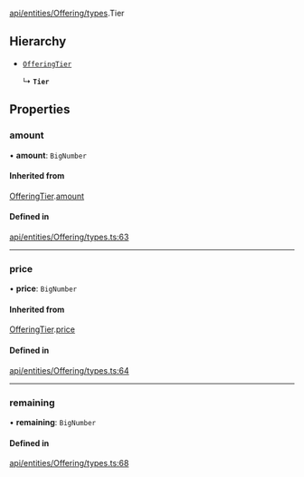 [api/entities/Offering/types](../../../../../Modules/API/Entities/Offering/Types.md).Tier

## Hierarchy

- [`OfferingTier`](OfferingTier.md)

  ↳ **`Tier`**

## Properties

### amount

• **amount**: `BigNumber`

#### Inherited from

[OfferingTier](OfferingTier.md).[amount](OfferingTier.md#amount)

#### Defined in

[api/entities/Offering/types.ts:63](https://github.com/PolymeshAssociation/polymesh-sdk/blob/15be87e8/src/api/entities/Offering/types.ts#L63)

___

### price

• **price**: `BigNumber`

#### Inherited from

[OfferingTier](OfferingTier.md).[price](OfferingTier.md#price)

#### Defined in

[api/entities/Offering/types.ts:64](https://github.com/PolymeshAssociation/polymesh-sdk/blob/15be87e8/src/api/entities/Offering/types.ts#L64)

___

### remaining

• **remaining**: `BigNumber`

#### Defined in

[api/entities/Offering/types.ts:68](https://github.com/PolymeshAssociation/polymesh-sdk/blob/15be87e8/src/api/entities/Offering/types.ts#L68)
